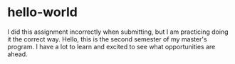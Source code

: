 # hello-world
I did this assignment incorrectly when submitting, but I am practicing doing it the correct way.
Hello, this is the second semester of my master's program. I have a lot to learn and excited to see what opportunities are ahead.
